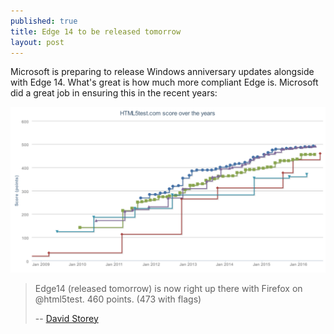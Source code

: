 ```yaml
---
published: true
title: Edge 14 to be released tomorrow
layout: post
---
```

Microsoft is preparing to release Windows anniversary updates alongside with Edge 14. What's great is how much more compliant Edge is. Microsoft did a great job in ensuring this in the recent years:

![Edge 14 is on par with Firefox](/public/images/edge-improvements.png)

> Edge14 (released tomorrow) is now right up there with Firefox on @html5test. 460 points. (473 with flags)
>
> -- [David Storey](https://twitter.com/dstorey/status/760176826257805312)